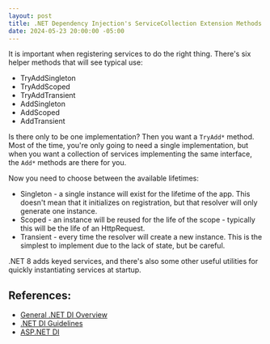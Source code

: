 ```yaml
---
layout: post
title: .NET Dependency Injection's ServiceCollection Extension Methods
date: 2024-05-23 20:00:00 -05:00
---
```

It is important when registering services to do the right thing. There's six
helper methods that will see typical use:

* TryAddSingleton
* TryAddScoped
* TryAddTransient
* AddSingleton
* AddScoped
* AddTransient

Is there only to be one implementation? Then you want a `TryAdd*`
method. Most of the time, you're only going to need a single implementation,
but when you want a collection of services implementing the same interface,
the `Add*` methods are there for you.

Now you need to choose between the available lifetimes:
* Singleton - a single instance will exist for the lifetime of the app. This
  doesn't mean that it initializes on registration, but that resolver will
  only generate one instance.
* Scoped - an instance will be reused for the life of the scope - typically
  this will be the life of an HttpRequest.
* Transient - every time the resolver will create a new instance. This is the
  simplest to implement due to the lack of state, but be careful.

.NET 8 adds keyed services, and there's also some other useful utilities for
quickly instantiating services at startup.

## References:

* [General .NET DI Overview](https://learn.microsoft.com/en-us/dotnet/core/extensions/dependency-injection)
* [.NET DI Guidelines](https://learn.microsoft.com/en-us/dotnet/core/extensions/dependency-injection-guidelines)
* [ASP.NET DI](https://learn.microsoft.com/en-us/aspnet/core/fundamentals/dependency-injection?view=aspnetcore-8.0)

